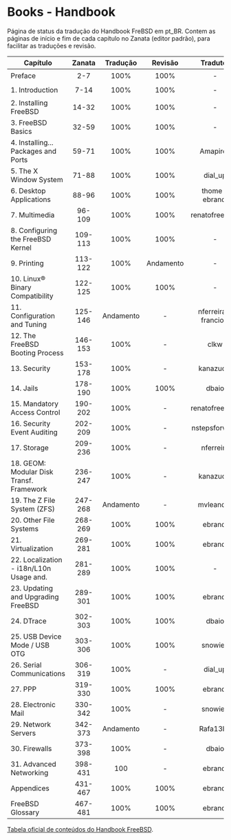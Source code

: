 
# Books - Handbook

Página de status da tradução do Handbook FreBSD em pt_BR.
Contem as páginas de início e fim de cada capítulo no Zanata (editor padrão),
para facilitar as traduções e revisão.

| Capítulo                                 | Zanata  | Tradução  | Revisão   | Tradutor  | Revisor   | Status    |
| ---------------------------------------- | :-----: | :-------: | :-------: | :-------: | :-------: | :-------: |
| Preface                                  | 2-7     | 100%      | 100%      | -         | ebrandi   | :heavy_check_mark: |
| 1. Introduction                          | 7-14    | 100%      | 100%      | -         | ebrandi   | :heavy_check_mark: |
| 2. Installing FreeBSD                    | 14-32   | 100%      | 100%      | -         | ebrandi   | :heavy_check_mark: |
| 3. FreeBSD Basics                        | 32-59   | 100%      | 100%      | -         | ebrandi   | :heavy_check_mark: |
| 4. Installing... Packages and Ports      | 59-71   | 100%      | 100%      | Amapires  | ebrandi   | :heavy_check_mark: |
| 5. The X Window System                   | 71-88   | 100%      | 100%      | dial_up   | ebrandi   | :heavy_check_mark: |
| 6. Desktop Applications                  | 88-96   | 100%      | 100%      | thome & ebrandi | ebrandi | :heavy_check_mark: |
| 7. Multimedia                            | 96-109  | 100%      | 100%      | renatofreerider | kanazuchi | :heavy_check_mark: |
| 8. Configuring the FreeBSD Kernel        | 109-113 | 100%      | 100%      | -         | ebrandi   | :heavy_check_mark: |
| 9. Printing                              | 113-122 | 100%      | Andamento | -         | ebrandi   | :black_nib: |
| 10. Linux® Binary Compatibility          | 122-125 | 100%      | 100%      | -         | ebrandi   | :heavy_check_mark: |
| 11. Configuration and Tuning             | 125-146 | Andamento | -         | nferreira & franciosi | -         | :construction: |
| 12. The FreeBSD Booting Process          | 146-153 | 100%      | -         | clkw      | -         | :black_nib: |
| 13. Security                             | 153-178 | 100%      | -         | kanazuchi | -         | :black_nib: |
| 14. Jails                                | 178-190 | 100%      | 100%      | dbaio     | kanazuchi | :heavy_check_mark: |
| 15. Mandatory Access Control             | 190-202 | 100%      | -         | renatofreerider | -         | :black_nib: |
| 16. Security Event Auditing              | 202-209 | 100%      | -         | nstepsforward | -         | :black_nib: |
| 17. Storage                              | 209-236 | 100%      | -         | nferreira | -         | :black_nib: |
| 18. GEOM: Modular Disk Transf. Framework | 236-247 | 100%      | -         | kanazuchi | -         | :black_nib: |
| 19. The Z File System (ZFS)              | 247-268 | Andamento | -         | mvleandro | -         | :construction: |
| 20. Other File Systems                   | 268-269 | 100%      | 100%      | ebrandi   | ebrandi   | :heavy_check_mark: |
| 21. Virtualization                       | 269-281 | 100%      | 100%      | ebrandi   | ebrandi   | :heavy_check_mark: |
| 22. Localization - i18n/L10n Usage and.  | 281-289 | 100%      | 100%      | -         | ebrandi   | :heavy_check_mark: |
| 23. Updating and Upgrading FreeBSD       | 289-301 | 100%      | 100%      | ebrandi   | ebrandi   | :heavy_check_mark: |
| 24. DTrace                               | 302-303 | 100%      | 100%      | dbaio     | ebrandi   | :heavy_check_mark: |
| 25. USB Device Mode / USB OTG            | 303-306 | 100%      | 100%      | snowiee   | ebrandi   | :heavy_check_mark: |
| 26. Serial Communications                | 306-319 | 100%      | -         | dial_up   | -         | :black_nib: |
| 27. PPP                                  | 319-330 | 100%      | 100%      | ebrandi   | ebrandi   | :heavy_check_mark: |
| 28. Electronic Mail                      | 330-342 | 100%      | -         | snowiee   | -         | :black_nib: |
| 29. Network Servers                      | 342-373 | Andamento | -         | Rafa13bb  | -         | :construction: |
| 30. Firewalls                            | 373-398 | 100%      | -         | dbaio     | -         | :black_nib: |
| 31. Advanced Networking                  | 398-431 | 100       | -         | ebrandi   | ebrandi   | :heavy_check_mark: |
| Appendices                               | 431-467 | 100%      | 100%      | ebrandi   | ebrandi   | :heavy_check_mark: |
| FreeBSD Glossary                         | 467-481 | 100%      | 100%      | ebrandi   | ebrandi   | :heavy_check_mark: |

[Tabela oficial de conteúdos do Handbook FreeBSD](https://www.freebsd.org/doc/handbook/).

